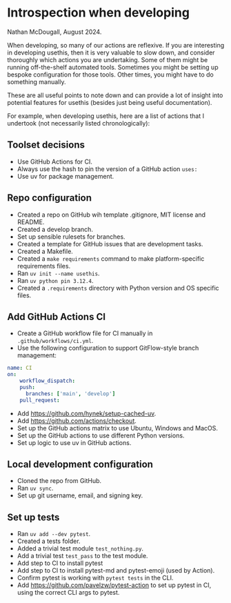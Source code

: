 # Introspection when developing

Nathan McDougall, August 2024.

When developing, so many of our actions are reflexive. If you are interesting in
developing usethis, then it is very valuable to slow down, and consider thoroughly
which actions you are undertaking. Some of them might be running off-the-shelf automated
tools. Sometimes you might be setting up bespoke configuration for those tools.
Other times, you might have to do something manually.

These are all useful points to note down and can provide a lot of insight into potential
features for usethis (besides just being useful documentation).

For example, when developing usethis, here are a list of actions that I undertook (not
necessarily listed chronologically):

## Toolset decisions

- Use GitHub Actions for CI.
- Always use the hash to pin the version of a GitHub action `uses:`
- Use uv for package management.

## Repo configuration

- Created a repo on GitHub wih template .gitignore, MIT license and README.
- Created a develop branch.
- Set up sensible rulesets for branches.
- Created a template for GitHub issues that are development tasks.
- Created a Makefile.
- Created a `make requirements` command to make platform-specific requirements files.
- Ran `uv init --name usethis`.
- Ran `uv python pin 3.12.4`.
- Created a `.requirements` directory with Python version and OS specific files.

## Add GitHub Actions CI

- Create a GitHub workflow file for CI manually in `.github/workflows/ci.yml`.
- Use the following configuration to support GitFlow-style branch management:

```yml
name: CI
on:
    workflow_dispatch:
    push:
      branches: ['main', 'develop']
    pull_request:
```

- Add <https://github.com/hynek/setup-cached-uv>.
- Add <https://github.com/actions/checkout>.
- Set up the GitHub actions matrix to use Ubuntu, Windows and MacOS.
- Set up the GitHub actions to use different Python versions.
- Set up logic to use uv in GitHub actions.

## Local development configuration

- Cloned the repo from GitHub.
- Ran `uv sync`.
- Set up git username, email, and signing key.

## Set up tests

- Ran `uv add --dev pytest`.
- Created a tests folder.
- Added a trivial test module `test_nothing.py`.
- Add a trivial test `test_pass` to the test module.
- Add step to CI to install pytest
- Add step to CI to install pytest-md and pytest-emoji (used by Action).
- Confirm pytest is working with `pytest tests` in the CLI.
- Add <https://github.com/pavelzw/pytest-action> to set up pytest in CI, using the
  correct CLI args to pytest.
